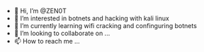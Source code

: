 - 👋 Hi, I’m @ZEN0T
- 👀 I’m interested in botnets and hacking with kali linux
- 🌱 I’m currently learning wifi cracking and confinguring botnets
- 💞️ I’m looking to collaborate on ...
- 📫 How to reach me ...

<!---
ZEN0T/ZEN0T is a ✨ special ✨ repository because its `README.md` (this file) appears on your GitHub profile.
You can click the Preview link to take a look at your changes.
--->
